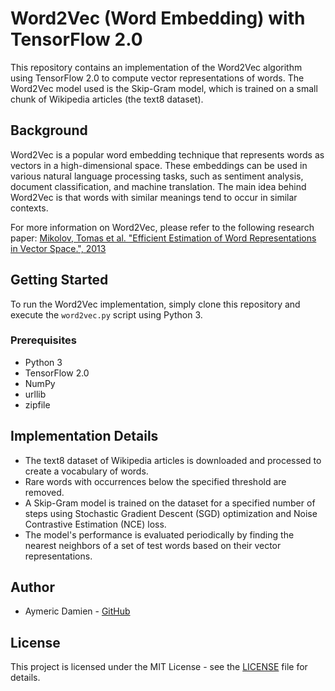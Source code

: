 # Word2Vec (Word Embedding) with TensorFlow 2.0

This repository contains an implementation of the Word2Vec algorithm using TensorFlow 2.0 to compute vector representations of words. The Word2Vec model used is the Skip-Gram model, which is trained on a small chunk of Wikipedia articles (the text8 dataset).

## Background

Word2Vec is a popular word embedding technique that represents words as vectors in a high-dimensional space. These embeddings can be used in various natural language processing tasks, such as sentiment analysis, document classification, and machine translation. The main idea behind Word2Vec is that words with similar meanings tend to occur in similar contexts.

For more information on Word2Vec, please refer to the following research paper:
[Mikolov, Tomas et al. "Efficient Estimation of Word Representations in Vector Space.", 2013](https://arxiv.org/pdf/1301.3781.pdf)

## Getting Started

To run the Word2Vec implementation, simply clone this repository and execute the `word2vec.py` script using Python 3.

### Prerequisites

- Python 3
- TensorFlow 2.0
- NumPy
- urllib
- zipfile

## Implementation Details

- The text8 dataset of Wikipedia articles is downloaded and processed to create a vocabulary of words.
- Rare words with occurrences below the specified threshold are removed.
- A Skip-Gram model is trained on the dataset for a specified number of steps using Stochastic Gradient Descent (SGD) optimization and Noise Contrastive Estimation (NCE) loss.
- The model's performance is evaluated periodically by finding the nearest neighbors of a set of test words based on their vector representations.

## Author

- Aymeric Damien - [GitHub](https://github.com/aymericdamien)

## License

This project is licensed under the MIT License - see the [LICENSE](LICENSE) file for details.

